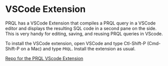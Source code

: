# VSCode Extension

PRQL has a VSCode Extension that compiles a PRQL query in a VSCode editor and
displays the resulting SQL code in a second pane on the side. This is very handy
for editing, saving, and reusing PRQL queries in VScode.

To install the VSCode extension, open VSCode and type Ctl-Shift-P (Cmd-Shift-P
on a Mac) and type `PRQL`. Install the extension as usual.

[Repo for the PRQL VScode Extension](https://github.com/PRQL/prql-vscode)
